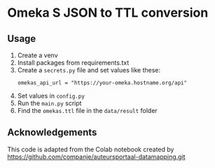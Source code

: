 # Omeka S JSON to TTL conversion


## Usage
1. Create a venv
2. Install packages from requirements.txt
3. Create a `secrets.py` file and set values like these:
    ```
    omekas_api_url = "https://your-omeka.hostname.org/api"
    ```
4. Set values in `config.py`
5. Run the `main.py` script
6. Find the `omekas.ttl` file in the `data/result` folder


## Acknowledgements
This code is adapted from the Colab notebook created by https://github.com/companje/auteursportaal-datamapping.git 